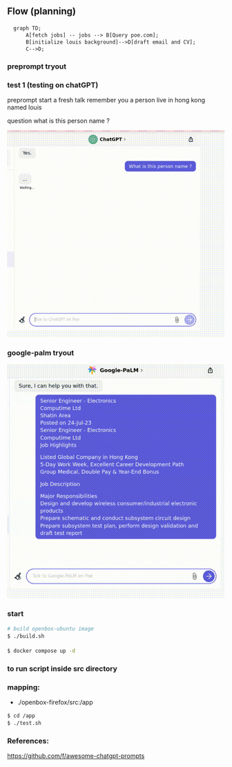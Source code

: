 ## Flow (planning)

```mermaid
  graph TD;
      A[fetch jobs] -- jobs --> B[Query poe.com];
      B[initialize louis background]-->D[draft email and CV];
      C-->D;
```


### preprompt tryout

### test 1 (testing on chatGPT)
preprompt
start a fresh talk
remember you a person live in hong kong named louis

question
what is this person name ?

![](./docs/test_preprompt.gif)

### google-palm tryout
![](./docs/google-palm.gif)

### start

```bash
# build openbox-ubuntu image
$ ./build.sh

$ docker compose up -d
```

### to run script inside src directory

### mapping:
  - ./openbox-firefox/src:/app

```bash
$ cd /app
$ ./test.sh
```


### References:
https://github.com/f/awesome-chatgpt-prompts